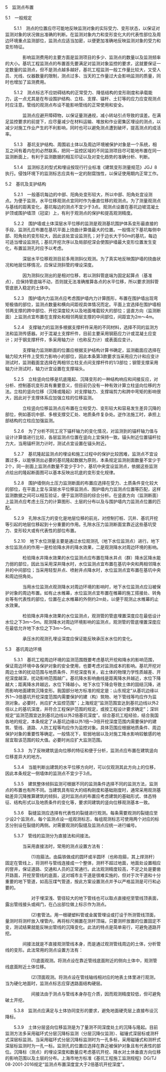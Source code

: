 5  监测点布置

5.1  一般规定

    5.1.1  测点的位置应尽可能地反映监测对象的实际受力、变形状态，以保证对监测对象的状况做出准确的判断。在监测对象内力和变形变化大的代表性部位及周边环境重点监测部位，监测点应适当加密，以便更加准确地反映监测对象的受力和变形特征。

        影响监测费用的主要方面是监测项目的多少、监测点的数量以及监测频率的大小。基坑工程监测点的布置首先要满足对监测对象监控的要求，这就要保证一定数量的监测点，但不是测点越多越好，基坑工程监测一般工作量比较大，又受人员、光线、仪器数量的限制，测点过多、当天的工作量过大会影响监测的质量，同时也增加了监测费用。

    5.1.2  测点标志不应妨碍结构的正常受力、降低结构的变形刚度和承载能力，这一点尤其是在布设围护结构、立柱、支撑、锚杆、土钉等的应力应变观测点时应注意。管线的观测点布设不能影响管线的正常使用和安全。

        监测点应避开障碍物，以保证量测通视，减小转站引点导致的误差。在满足监控要求的前提下，应尽量减少在材料运输、堆放和作业密集区埋设的测点，以减少对施工作业产生的不利影响，同时也可以避免测点遭到破坏，提高测点的成活率。

    5.1.3  基坑支护结构、周围岩土体以及周边环境被保护对象是一个系统，相互之间有着内在的必然联系，把同一监控区域的不同监测项目尽可能地布置在同一监测断面上，有利于监测数据的相互印证以及对变化趋势的准确分析、判断。

    5.1.4  监测标志的型式和埋设按现行行业标准《建筑变形测量规范》JGJ 8执行。侵蚀环境下的监测标志应具有一定的耐腐蚀性，以保证使用期内正常工作。

5.2  基坑及支护结构

    5.2.1  一般基坑每边的中部、阳角处变形较大，所以中部、阳角处宜设测点。为便于监测，水平位移观测点宜同时作为垂直位移的观测点。为了测量观测点与基线的距离变化，基坑每边的测点不宜少于3点。观测点设置在基坑边坡混凝土护顶或围护墙顶（冠梁）上，有利于观测点的保护和提高观测精度。

    5.2.2  围护墙或土体深层水平位移的监测是观测基坑围护体系变形最直接的手段，监测孔应布置在基坑平面上挠曲计算值最大的位置。一般情况下基坑每侧中部、阳角处的变形较大，因此该处宜设监测孔；对于边长大于50m的基坑，每边可适当增设监测孔；基坑开挖次序以及局部挖深会使围护墙最大变形位置发生变化，布置监测孔时应予以考虑。

        深层水平位移观测目前多用测斜仪观测。为了真实地反映围护墙的挠曲状况和地层位移情况，应保证测斜管的埋设深度。

        因为测斜仪测出的是相对位移，若以测斜管底端为固定起算点（基准点），应保持管底端不动，否则就无法准确推算各点的水平位移，所以要求测斜管管底嵌入稳定的土体中。

    5.2.3  围护墙内力监测点应考虑围护墙内力计算图形，布置在围护墙出现弯矩极值的部位，监测点数量和横向间距视具体情况而定。平面上宜选择在围护墙相邻两支撑的跨中部位、开挖深度较大以及地面堆载较大的部位；竖直方向（监测断面）上监测点宜布置在支撑处和相邻两层支撑的中间部位，间距宜为2m～4m。

    5.2.4  支撑轴力的监测多根据支撑杆件采用的不同材料，选择不同的监测方法和监测传感器。对于混凝土支撑杆件，目前主要采用钢筋应力计或混凝土应变计；对于钢支撑杆件，多采用轴力计（也称反力计）或表面应变计。

        支撑轴力监测断面的位置应根据支护结构计算书确定，监测截面应选择在轴力较大杆件上受剪力影响小的部位，因此本条第3款要求当采用应力计和应变计测试时，监测截面宜选择在两相邻立柱支点间支撑杆件的1/3部位；钢管支撑采用轴力计测试时，轴力计宜设置在支撑端头。

    5.2.5  立柱竖向位移是坑底隆起、沉降变形的一种结构响应和间接反应，对分析、控制基坑变形具有重要意义，但目前仍没有一种有效计算立柱竖向位移的方法。立柱的竖向位移（沉降或隆起）对支撑轴力、支撑端剪力和跨中弯矩的影响很大，因此对于支撑体系应加强立柱的位移监测。

        立柱竖向位移监测点应布置在立柱受力、变形较大和容易发生差异沉降的部位，例如基坑中部、多根支撑交汇处、地质条件复杂处。逆作法施工时，承担上部结构的立柱应加强监测。

    5.2.6  为了分析不同工况下锚杆轴力的变化情况，对监测到的锚杆轴力值与设计计算值进行比较，各层监测点位置在竖向上宜保持一致。锚头附近位置锚杆拉力大，当用锚杆测力计时，测试点宜设置在锚头附近。

    5.2.7  基坑隆起监测点的埋设和施工过程中的保护比较困难，监测点不宜设置过多，以能够测出必要的基坑隆起数据为原则，本条规定监测剖面数量不宜少于2个，同一剖面上监测点数量不宜少于3个，基坑中央宜设监测点，依据这些监测点绘出的隆起断面图可以基本反映出坑底的变形变化规律。

    5.2.8  围护墙侧向土压力监测断面的布置应选择在受力、土质条件变化较大的部位，在平面上宜与深层水平位移监测点、围护墙内力监测点位置等匹配，这样监测数据之间可以相互验证，便于监测项目的综合分析。在竖直方向（监测断面）上监测点应考虑土压力的计算图形、土层的分布以及与围护墙内力监测点位置的匹配。

    5.2.9  孔隙水压力的变化是地层位移的前兆，对控制打桩、沉井、基坑开挖等引起的地层位移起到十分重要的作用。孔隙水压力监测断面宜靠近这些基坑受力、变形较大或有代表性的部位布置。

    5.2.10  地下水位测量主要是通过水位观测孔（地下水位监测点）进行。地下水位监测点的作用一是检验降水井的降水效果，二是观测降水对周边环境的影响。

        检验降水井降水效果的水位监测点应布置在降水井点（群）降水区降水能力弱的部位，因此当采用深井降水时，水位监测点宜布置在基坑中央和两相邻降水井的中间部位；当采用轻型井点、喷射井点降水时，水位监测点宜布置在基坑中央和周边拐角处。

        当用水位监测点观测降水对周边环境的影响时，地下水位监测点应沿被保护对象的周边布置。如有止水帷幕，水位监测点宜布置在帷幕的施工搭接处、转角处等有代表性的部位，位置在止水帷幕的外侧约2m处，以便于观测止水帷幕的止水效果。

        检验降水井降水效果的水位监测点，观测管的管底埋置深度应在最低设计水位之下3m～5m。观测降水对周边环境影响的监测点，观测管的管底埋置深度应在最低允许地下水位之下3m～5m。

        承压水的观测孔埋设深度应保证能反映承压水水位的变化。

5.3  基坑周边环境

    5.3.1  基坑工程周边环境的监测范围既要考虑基坑开挖和降水的影响范围，保证周边环境中各保护对象的安全使用，也要考虑对监测成本的影响。基坑开挖对周边土体的扰动范围与地质条件、开挖深度有关，岩土体的物理力学性质越差、开挖深度越深，扰动影响范围越广。基坑降水影响曲线是距离降水井越近，水位下降越大；距离降水井越远，水位下降越小。地下水位下降会导致土体的固结沉降，进而影响地面建筑沉降变形。我国部分地方标准的规定是：山东规定“从基坑边缘以外1～3倍基坑开挖深度范围内需要保护的建（构）筑物、地下管线等均应作为监测对象。必要时，尚应扩大监控范围”；上海规定“监测范围宜达到基坑边线以外2倍以上的基坑深度，并符合工程保护范围的规定，或按工程设计要求确定”；深圳规定“监测范围宜达到基坑边线以外2倍基坑深度”。综合基坑工程经验，结合我国各地的规定，本条规定了从基坑边缘以外1倍～3倍开挖深度范围内需要保护的建筑、管线、道路、人防工程等均应作为监控对象。具体范围应根据地质条件、周边保护对象的重要性等确定。一般情况下，软弱地层以及对施工降水影响较敏感的地层宜取该范围的较大值。必要时尚应扩大监测范围。

    5.3.3  为了反映建筑竖向位移的特征和便于分析，监测点应布置在建筑竖向位移差异大的地方。

    5.3.4  当能判断出建筑的水平位移方向时，可以仅观测其此方向上的位移，因此本条规定一侧墙体的监测点不宜少于3点。

    5.3.5  建筑整体倾斜监测可根据不同的监测条件选择不同的监测方法，监测点的布置也有所不同。当建筑具有较大的结构刚度和基础刚度时，通常采用观测基础差异沉降推算建筑的倾斜，这时监测点的布置应考虑建筑的基础形式、体态特征、结构形式以及地质条件的变化等，要求同建筑的竖向位移观测基本一致。

    5.3.6  裂缝监测应选择有代表性的裂缝进行观测。每条需要观测的裂缝应至少设2个监测点，每个监测点设一组观测标志，每组观测标志可使用两个对应的标志分别设在裂缝的两侧。对需要观测的裂缝及监测点应统一进行编号。

    5.3.7  管线的监测分为直接法和间接法。

        当采用直接法时，常用的测点设置方法有：

            (1)抱箍法。由扁铁做成的圆环或半圆环（也称抱箍，其上焊测杆）固定在管线上，将测杆与管线连接成一个整体，测杆不超过地面，地面处设置相应的窨井，保证道路、交通和人员的正常通行。此法观测精度较高，不足之处是要凿开路面，开挖至管线的底面，这对城市主干道是很难实施的，但对于次干道和十分重要的地下管道，如高压煤气管道，按此方案设置测点并予以严格监测是可行和必要的。

            对于埋深浅、管径较大的地下管线也可以取点直接挖至管线顶表面，露出管线接头或阀门，在凸出部位做上标示作为测点。

            (2)套管法。用一根硬塑料管或金属管埋设或打设于所测管线顶面，量测时将测杆放入埋管内，再将标尺搁置在测杆顶端，只要测杆放置的位置固定不变，测试结果就能反映出管线的沉降变化。此法的特点是简单易行，可避免道路开挖。

        间接法就是不直接观测管线本身，而是通过观测管线周边的土体，分析管线的变形。此法常用的测点设置方法有：

            (1)底面观测。将测点设在靠近管线底面附近的侧向土体中，观测管线底面附近土体位移。

            (2)顶面观测。将测点设在管线轴线相对应的地表土体里进行观测，当为硬化地面时，监测点标志应穿透路面结构硬层。

            间接法由于测点与管线本身存在介质，因而观测精度较低，但可避免破土开挖。

    5.3.8  监测点应满足与土体协同变形的要求，避免地面硬壳层上直接布设沉降标。

    5.3.9  土体分层竖向位移监测是为了量测不同深度处土的沉降与隆起。目前监测方法多采用磁环式分层沉降标监测（分层沉降仪监测）、磁锤式深层标或测杆式深层标监测。当采用磁环式分层沉降标监测时为一孔多标，采用磁锤式和测杆式深层标监测时为一孔一标。监测孔的位置应选择在靠近被保护对象且有代表性的部位。沉降标（测点）的埋设深度和数量应考虑基坑开挖、降水对土体垂直方向位移的影响范围以及土层的分布。上海市地方标准《基坑工程施工监测规程》DG/TJ 08-2001-2016规定“监测点布置深度宜大于2倍基坑开挖深度”。